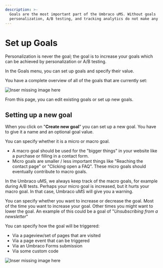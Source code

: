 ```yaml
---
description: >-
  Goals are the most important part of the Umbraco uMS. Without goals
  personalization, A/B testing, and tracking analytics do not make any sense.
---
```


# Set up Goals

Personalization is never the goal; the goal is to increase your goals which can be achieved by personalization or A/B testing.

In the Goals menu, you can set up goals and specify their value.

You have a complete overview of all of the goals that are currently set:

![Inser missing image here]()

From this page, you can edit existing goals or set up new goals.

## Setting up a new goal

When you click on "**Create new goal**" you can set up a new goal. You have to give it a name and an optional goal value.

You can specify whether it is a micro or macro goal.&#x20;

* A macro goal should be used for the "bigger things" in your website like a purchase or filling in a contact form.&#x20;
* Micro goals are smaller / less important things like "Reaching the contact page" or "Clicking open a FAQ". These micro goals should eventually contribute to macro goals.

In the Umbraco uMS, we always keep track of the macro goals, for example during A/B tests. Perhaps your micro goal is increased, but it hurts your macro goal. In that case, Umbraco uMS will give you a warning.

You can specify whether you want to increase or decrease the goal. Most of the time you want to increase your goal. Other times you might want to lower the goal. An example of this could be a goal of "_Unsubscribing from a newsletter_"

You can specify how the goal will be triggered:

* Via a pageview/set of pages that are visited
* Via a page event that can be triggered
* Via an Umbraco Forms submission
* Via some custom code

![Inser missing image here]()
